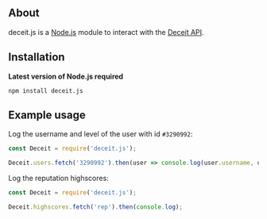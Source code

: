 ## About
deceit.js is a [Node.js](https://nodejs.org) module to interact with the [Deceit API](https://github.com/BaselineGG/DeceitAPI).

## Installation

**Latest version of Node.js required**
```sh-session
npm install deceit.js
```

## Example usage

Log the username and level of the user with id `#3290992`:
```javascript
const Deceit = require('deceit.js');

Deceit.users.fetch('3290992').then(user => console.log(user.username, user.level));
```

Log the reputation highscores:
```javascript
const Deceit = require('deceit.js');

Deceit.highscores.fetch('rep').then(console.log);
```
